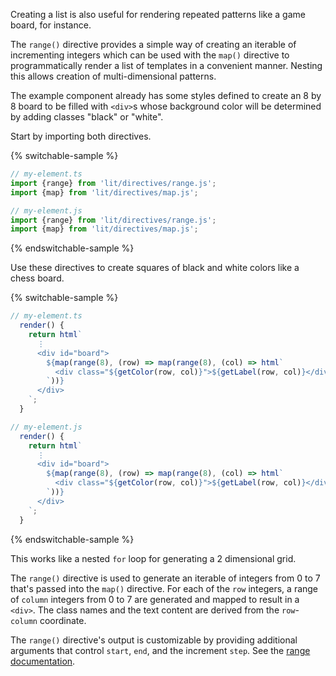 Creating a list is also useful for rendering repeated patterns like a game
board, for instance.

The `range()` directive provides a simple way of creating an iterable of
incrementing integers which can be used with the `map()` directive to
programmatically render a list of templates in a convenient manner. Nesting this
allows creation of multi-dimensional patterns.

The example component already has some styles defined to create an 8 by 8 board
to be filled with `<div>`s whose background color will be determined by adding
classes "black" or "white".

Start by importing both directives.

{% switchable-sample %}

```ts
// my-element.ts
import {range} from 'lit/directives/range.js';
import {map} from 'lit/directives/map.js';
```

```js
// my-element.js
import {range} from 'lit/directives/range.js';
import {map} from 'lit/directives/map.js';
```

{% endswitchable-sample %}

Use these directives to create squares of black and white colors like a chess
board.

{% switchable-sample %}

```ts
// my-element.ts
  render() {
    return html`
      ⋮
      <div id="board">
        ${map(range(8), (row) => map(range(8), (col) => html`
          <div class="${getColor(row, col)}">${getLabel(row, col)}</div>
        `))}
      </div>
    `;
  }
```

```js
// my-element.js
  render() {
    return html`
      ⋮
      <div id="board">
        ${map(range(8), (row) => map(range(8), (col) => html`
          <div class="${getColor(row, col)}">${getLabel(row, col)}</div>
        `))}
      </div>
    `;
  }
```

{% endswitchable-sample %}

This works like a nested `for` loop for generating a 2 dimensional grid.

The `range()` directive is used to generate an iterable of integers from 0 to 7
that's passed into the `map()` directive. For each of the `row` integers, a
range of `column` integers from 0 to 7 are generated and mapped to result in a
`<div>`. The class names and the text content are derived from the
`row`-`column` coordinate.

<litdev-aside type="info" no-header>

The `range()` directive's output is customizable by providing additional
arguments that control `start`, `end`, and the increment `step`. See the [range
documentation](/docs/templates/directives/#range).

</litdev-aside>
